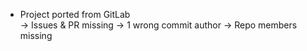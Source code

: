 - Project ported from GitLab  
  &rarr; Issues & PR missing
  &rarr; 1 wrong commit author
  &rarr; Repo members missing
